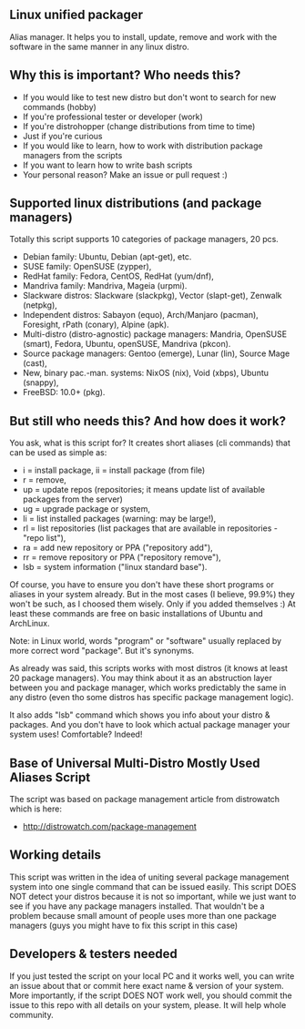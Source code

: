## Linux unified packager

Alias manager. It helps you to install, update, remove and work with the software in the same manner in any linux distro.

## Why this is important? Who needs this?

* If you would like to test new distro but don't wont to search for new commands (hobby)
* If you're professional tester or developer (work)
* If you're distrohopper (change distributions from time to time)
* Just if you're curious
* If you would like to learn, how to work with distribution package managers from the scripts
* If you want to learn how to write bash scripts
* Your personal reason? Make an issue or pull request :)

## Supported linux distributions (and package managers)

Totally this script supports 10 categories of package managers, 20 pcs.

* Debian family: Ubuntu, Debian (apt-get), etc.
* SUSE family: OpenSUSE (zypper),
* RedHat family: Fedora, CentOS, RedHat (yum/dnf), 
* Mandriva family: Mandriva, Mageia (urpmi).
* Slackware distros: Slackware (slackpkg), Vector (slapt-get), Zenwalk (netpkg),
* Independent distros: Sabayon (equo), Arch/Manjaro (pacman), Foresight, rPath (conary), Alpine (apk).
* Multi-distro (distro-agnostic) package managers: Mandria, OpenSUSE (smart), Fedora, Ubuntu, openSUSE, Mandriva (pkcon).
* Source package managers: Gentoo (emerge), Lunar (lin), Source Mage (cast),
* New, binary pac.-man. systems: NixOS (nix), Void (xbps), Ubuntu (snappy),
* FreeBSD: 10.0+ (pkg).

## But still who needs this? And how does it work?
You ask, what is this script for? It creates short aliases (cli commands) that can be used as simple as:
* i = install package, ii = install package (from file)
* r = remove,
* up = update repos (repositories; it means update list of available packages from the server)
* ug = upgrade package or system,
* li = list installed packages (warning: may be large!),
* rl = list repositories (list packages that are available in repositories - "repo list"),
* ra = add new repository or PPA ("repository add"),
* rr = remove repository or PPA ("repository remove"),
* lsb = system information ("linux standard base").

Of course, you have to ensure you don't have these short programs or aliases in your system already. But in the most cases (I believe, 99.9%) they won't be such, as I choosed them wisely. Only if you added themselves :) At least these commands are free on basic installations of Ubuntu and ArchLinux.

Note: in Linux world, words "program" or "software" usually replaced by more correct word "package". But it's synonyms.

As already was said, this scripts works with most distros (it knows at least 20 package managers). You may think about it as an abstruction layer between you and package manager, which works predictably the same in any distro (even tho some distros has specific package management logic).

It also adds "lsb" command which shows you info about your distro & packages. And you don't have to look which actual package manager your system uses! Comfortable? Indeed!

## Base of Universal Multi-Distro Mostly Used Aliases Script
The script was based on package management article from distrowatch which is here:
* http://distrowatch.com/package-management

## Working details
This script was written in the idea of uniting several package management system into one single command that can be issued easily. This script DOES NOT detect your distros because it is not so important, while we just want to see if you have any package managers installed. That wouldn't be a problem because small amount of people uses more than one package managers (guys you might have to fix this script in this case)

## Developers & testers needed
If you just tested the script on your local PC and it works well, you can write an issue about that or commit here exact name & version of your system. More importantly, if the script DOES NOT work well, you should commit the issue to this repo with all details on your system, please. It will help whole community.
